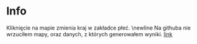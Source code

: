 # Info
Kliknięcie na mapie zmienia kraj w zakładce płeć. \newline
Na githuba nie wrzuciłem mapy, oraz danych, z których generowałem wyniki.
[link](https://cinek.shinyapps.io/apka/)
